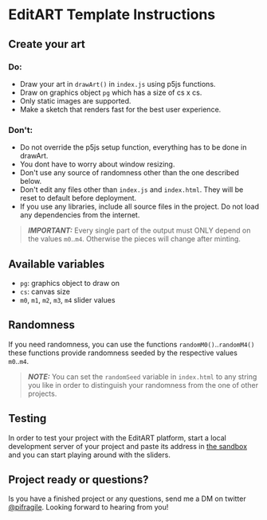# EditART Template Instructions
## Create your art
### Do:
- Draw your art in `drawArt()` in `index.js` using p5js functions.
- Draw on graphics object `pg` which has a size of cs x cs.
- Only static images are supported.
- Make a sketch that renders fast for the best user experience.

### Don't:
- Do not override the p5js setup function, everything has to be done in drawArt.
- You dont have to worry about window resizing.
- Don't use any source of randomness other than the one described below.
- Don't edit any files other than `index.js` and `index.html`. They will be reset to default before deployment.
- If you use any libraries, include all source files in the project. Do not load any dependencies from the internet.


> **_IMPORTANT:_** Every single part of the output must ONLY depend on the values `m0`..`m4`. Otherwise the pieces will change after minting.

## Available variables
- `pg`: graphics object to draw on
- `cs`: canvas size
- `m0`, `m1`, `m2`, `m3`, `m4` slider values

## Randomness

If you need randomness, you can use the functions `randomM0()`..`randomM4()`
these functions provide randomness seeded by the respective values `m0`..`m4`.  
> **_NOTE:_** You can set the `randomSeed` variable in `index.html` to any string you like in order to distinguish your randomness from the one of other projects.

## Testing
In order to test your project with the EditART platform, start a local development server of your project and paste its address in [the sandbox](https://www.editart.xyz/sandbox) and you can start playing around with the sliders.


## Project ready or questions?
Is you have a finished project or any questions, send me a DM on twitter [@pifragile](https://twitter.com/pifragile). Looking forward to hearing from you!
